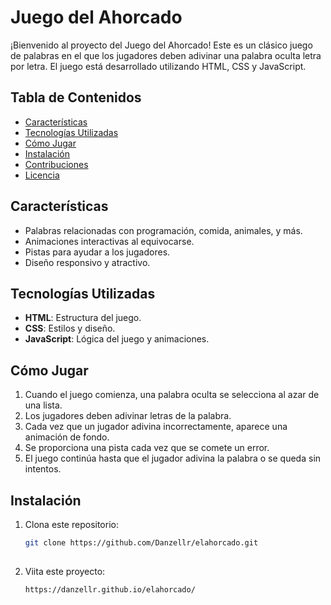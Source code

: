 # Juego del Ahorcado

¡Bienvenido al proyecto del Juego del Ahorcado! Este es un clásico juego de palabras en el que los jugadores deben adivinar una palabra oculta letra por letra. El juego está desarrollado utilizando HTML, CSS y JavaScript.

## Tabla de Contenidos

- [Características](#características)
- [Tecnologías Utilizadas](#tecnologías-utilizadas)
- [Cómo Jugar](#cómo-jugar)
- [Instalación](#instalación)
- [Contribuciones](#contribuciones)
- [Licencia](#licencia)

## Características

- Palabras relacionadas con programación, comida, animales, y más.
- Animaciones interactivas al equivocarse.
- Pistas para ayudar a los jugadores.
- Diseño responsivo y atractivo.

## Tecnologías Utilizadas

- **HTML**: Estructura del juego.
- **CSS**: Estilos y diseño.
- **JavaScript**: Lógica del juego y animaciones.

## Cómo Jugar

1. Cuando el juego comienza, una palabra oculta se selecciona al azar de una lista.
2. Los jugadores deben adivinar letras de la palabra.
3. Cada vez que un jugador adivina incorrectamente, aparece una animación de fondo.
4. Se proporciona una pista cada vez que se comete un error.
5. El juego continúa hasta que el jugador adivina la palabra o se queda sin intentos.

## Instalación

1. Clona este repositorio:
   ```bash
   git clone https://github.com/Danzellr/elahorcado.git
             
2. Viita este proyecto:
   ```bash
   https://danzellr.github.io/elahorcado/
